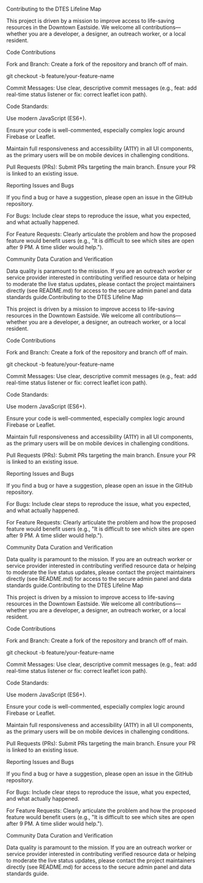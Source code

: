 Contributing to the DTES Lifeline Map

This project is driven by a mission to improve access to life-saving resources in the Downtown Eastside. We welcome all contributions—whether you are a developer, a designer, an outreach worker, or a local resident.

Code Contributions

Fork and Branch: Create a fork of the repository and branch off of main.

git checkout -b feature/your-feature-name


Commit Messages: Use clear, descriptive commit messages (e.g., feat: add real-time status listener or fix: correct leaflet icon path).

Code Standards:

Use modern JavaScript (ES6+).

Ensure your code is well-commented, especially complex logic around Firebase or Leaflet.

Maintain full responsiveness and accessibility (A11Y) in all UI components, as the primary users will be on mobile devices in challenging conditions.

Pull Requests (PRs): Submit PRs targeting the main branch. Ensure your PR is linked to an existing issue.

Reporting Issues and Bugs

If you find a bug or have a suggestion, please open an issue in the GitHub repository.

For Bugs: Include clear steps to reproduce the issue, what you expected, and what actually happened.

For Feature Requests: Clearly articulate the problem and how the proposed feature would benefit users (e.g., "It is difficult to see which sites are open after 9 PM. A time slider would help.").

Community Data Curation and Verification

Data quality is paramount to the mission. If you are an outreach worker or service provider interested in contributing verified resource data or helping to moderate the live status updates, please contact the project maintainers directly (see README.md) for access to the secure admin panel and data standards guide.Contributing to the DTES Lifeline Map

This project is driven by a mission to improve access to life-saving resources in the Downtown Eastside. We welcome all contributions—whether you are a developer, a designer, an outreach worker, or a local resident.

Code Contributions

Fork and Branch: Create a fork of the repository and branch off of main.

git checkout -b feature/your-feature-name


Commit Messages: Use clear, descriptive commit messages (e.g., feat: add real-time status listener or fix: correct leaflet icon path).

Code Standards:

Use modern JavaScript (ES6+).

Ensure your code is well-commented, especially complex logic around Firebase or Leaflet.

Maintain full responsiveness and accessibility (A11Y) in all UI components, as the primary users will be on mobile devices in challenging conditions.

Pull Requests (PRs): Submit PRs targeting the main branch. Ensure your PR is linked to an existing issue.

Reporting Issues and Bugs

If you find a bug or have a suggestion, please open an issue in the GitHub repository.

For Bugs: Include clear steps to reproduce the issue, what you expected, and what actually happened.

For Feature Requests: Clearly articulate the problem and how the proposed feature would benefit users (e.g., "It is difficult to see which sites are open after 9 PM. A time slider would help.").

Community Data Curation and Verification

Data quality is paramount to the mission. If you are an outreach worker or service provider interested in contributing verified resource data or helping to moderate the live status updates, please contact the project maintainers directly (see README.md) for access to the secure admin panel and data standards guide.Contributing to the DTES Lifeline Map

This project is driven by a mission to improve access to life-saving resources in the Downtown Eastside. We welcome all contributions—whether you are a developer, a designer, an outreach worker, or a local resident.

Code Contributions

Fork and Branch: Create a fork of the repository and branch off of main.

git checkout -b feature/your-feature-name


Commit Messages: Use clear, descriptive commit messages (e.g., feat: add real-time status listener or fix: correct leaflet icon path).

Code Standards:

Use modern JavaScript (ES6+).

Ensure your code is well-commented, especially complex logic around Firebase or Leaflet.

Maintain full responsiveness and accessibility (A11Y) in all UI components, as the primary users will be on mobile devices in challenging conditions.

Pull Requests (PRs): Submit PRs targeting the main branch. Ensure your PR is linked to an existing issue.

Reporting Issues and Bugs

If you find a bug or have a suggestion, please open an issue in the GitHub repository.

For Bugs: Include clear steps to reproduce the issue, what you expected, and what actually happened.

For Feature Requests: Clearly articulate the problem and how the proposed feature would benefit users (e.g., "It is difficult to see which sites are open after 9 PM. A time slider would help.").

Community Data Curation and Verification

Data quality is paramount to the mission. If you are an outreach worker or service provider interested in contributing verified resource data or helping to moderate the live status updates, please contact the project maintainers directly (see README.md) for access to the secure admin panel and data standards guide.

